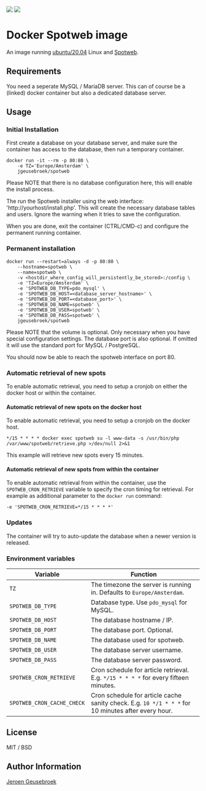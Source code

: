 [![](https://images.microbadger.com/badges/image/jgeusebroek/spotweb.svg)](https://microbadger.com/images/jgeusebroek/spotweb "Get your own image badge on microbadger.com")
[![](https://img.shields.io/docker/pulls/jgeusebroek/spotweb.svg)](https://hub.docker.com/r/jgeusebroek/spotweb/)

# Docker Spotweb image

An image running [ubuntu/20.04](https://hub.docker.com/_/ubuntu/) Linux and [Spotweb](https://github.com/spotweb/spotweb).

## Requirements

You need a seperate MySQL / MariaDB server. This can of course be a (linked) docker container but also a dedicated database server.


## Usage

### Initial Installation

First create a database on your database server, and make sure the container has access to the database, then run a temporary container.

	docker run -it --rm -p 80:80 \
		-e TZ='Europe/Amsterdam' \
		jgeusebroek/spotweb

Please NOTE that there is no database configuration here, this will enable the install process.

The run the Spotweb installer using the web interface: 'http://yourhost/install.php'.
This will create the necessary database tables and users. Ignore the warning when it tries to save the configuration.

When you are done, exit the container (CTRL/CMD-c) and configure the permanent running container.

### Permanent installation

	docker run --restart=always -d -p 80:80 \
		--hostname=spotweb \
		--name=spotweb \
		-v <hostdir_where_config_will_persistently_be_stored>:/config \
		-e 'TZ=Europe/Amsterdam' \
		-e 'SPOTWEB_DB_TYPE=pdo_mysql' \
		-e 'SPOTWEB_DB_HOST=<database_server_hostname>' \
		-e 'SPOTWEB_DB_PORT=<database_port>' \
		-e 'SPOTWEB_DB_NAME=spotweb' \
		-e 'SPOTWEB_DB_USER=spotweb' \
		-e 'SPOTWEB_DB_PASS=spotweb' \
		jgeusebroek/spotweb

Please NOTE that the volume is optional. Only necessary when you have special configuration settings.
The database port is also optional. If omitted it will use the standard port for MySQL / PostgreSQL.

You should now be able to reach the spotweb interface on port 80.

### Automatic retrieval of new spots
To enable automatic retrieval, you need to setup a cronjob on either the docker host or within the container.
#### Automatic retrieval of new spots on the docker host
To enable automatic retrieval, you need to setup a cronjob on the docker host.

	*/15 * * * * docker exec spotweb su -l www-data -s /usr/bin/php /var/www/spotweb/retrieve.php >/dev/null 2>&1

This example will retrieve new spots every 15 minutes.
#### Automatic retrieval of new spots from within the container
To enable automatic retrieval from within the container, use the `SPOTWEB_CRON_RETRIEVE` variable to specify the cron timing for retrieval. For example as additional parameter to the `docker run` command:

    -e 'SPOTWEB_CRON_RETRIEVE=*/15 * * * *'


### Updates

The container will try to auto-update the database when a newer version is released.

### Environment variables
| Variable | Function |
| --- | --- |
| `TZ` | The timezone the server is running in. Defaults to `Europe/Amsterdam`. |
| `SPOTWEB_DB_TYPE` | Database type. Use `pdo_mysql` for MySQL. |
| `SPOTWEB_DB_HOST` | The database hostname / IP. |
| `SPOTWEB_DB_PORT` | The database port. Optional. |
| `SPOTWEB_DB_NAME` | The database used for spotweb. |
| `SPOTWEB_DB_USER` | The database server username. |
| `SPOTWEB_DB_PASS` | The database server password. |
| `SPOTWEB_CRON_RETRIEVE` | Cron schedule for article retrieval. E.g. `*/15 * * * *` for every fifteen minutes.|
| `SPOTWEB_CRON_CACHE_CHECK` | Cron schedule for article cache sanity check. E.g. `10 */1 * * *` for 10 minutes after every hour. |

## License

MIT / BSD

## Author Information

[Jeroen Geusebroek](https://jeroengeusebroek.nl/)
